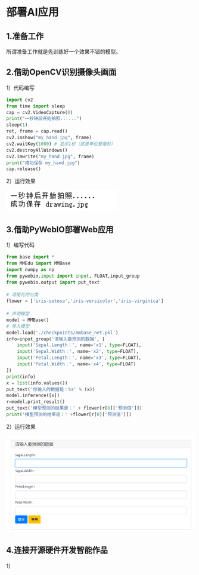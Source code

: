 # 部署AI应用

## 1.准备工作

所谓准备工作就是先训练好一个效果不错的模型。

## 2.借助OpenCV识别摄像头画面

1）代码编写

```python
import cv2
from time import sleep
cap = cv2.VideoCapture(0)
print("一秒钟后开始拍照......")
sleep(1)
ret, frame = cap.read()
cv2.imshow("my_hand.jpg", frame)
cv2.waitKey(1000) # 显示1秒（这里单位是毫秒）
cv2.destroyAllWindows()
cv2.imwrite("my_hand.jpg", frame)
print("成功保存 my_hand.jpg")
cap.release()
```

2）运行效果

<img src="../../build/html/_static/image-20220609170413010.png" alt="avatar" style="zoom:150%;" />

## 3.借助PyWebIO部署Web应用

1）编写代码

```python
from base import *
from MMEdu import MMBase
import numpy as np
from pywebio.input import input, FLOAT,input_group
from pywebio.output import put_text

# 鸢尾花的分类
flower = ['iris-setosa','iris-versicolor','iris-virginica']

# 声明模型
model = MMBase()
# 导入模型
model.load('./checkpoints/mmbase_net.pkl')
info=input_group('请输入要预测的数据', [
    input('Sepal.Length：', name='x1', type=FLOAT),
    input('Sepal.Width：', name='x2', type=FLOAT),
    input('Petal.Length：', name='x3', type=FLOAT),
    input('Petal.Width：', name='x4', type=FLOAT)
])
print(info)
x = list(info.values())
put_text('你输入的数据是：%s' % (x))
model.inference([x])
r=model.print_result()
put_text('模型预测的结果是：' + flower[r[0]['预测值']])
print('模型预测的结果是：' +flower[r[0]['预测值']])
```

2）运行效果

![avatar](../../build/html/_static/web运行效果.png)

## 4.连接开源硬件开发智能作品

1）
